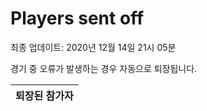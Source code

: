 # Players sent off
최종 업데이트: 2020년 12월 14일 21시 05분


경기 중 오류가 발생하는 경우 자동으로 퇴장됩니다.


| 퇴장된 참가자 |
|:---:|